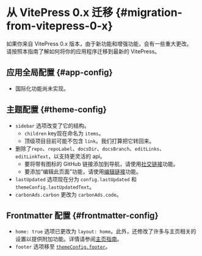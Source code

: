 # 从 VitePress 0.x 迁移 {#migration-from-vitepress-0-x}

如果你来自 VitePress 0.x 版本，由于新功能和增强功能，会有一些重大更改。 请按照本指南了解如何将你的应用程序迁移到最新的 VitePress。

## 应用全局配置 {#app-config}

- 国际化功能尚未实现。

## 主题配置 {#theme-config}

- `sidebar` 选项改变了它的结构。
   - `children` key现在命名为 `items`。
   - 顶级项目目前可能不包含 `link`。我们打算把它转回来。
- 删除了`repo`、`repoLabel`、`docsDir`、`docsBranch`、`editLinks`、`editLinkText`，以支持更灵活的 api。
   - 要将带有图标的 GitHub 链接添加到导航，请使用[社交链接](./theme-nav#navigation-links)功能。
   - 要添加“编辑此页面”功能，请使用[编辑链接](./theme-edit-link)功能。
- `lastUpdated` 选项现在分为 `config.lastUpdated` 和 `themeConfig.lastUpdatedText`。
- `carbonAds.carbon` 更改为 `carbonAds.code`。

## Frontmatter 配置 {#frontmatter-config}

- `home: true` 选项已更改为 `layout: home`。此外，还修改了许多与主页相关的设置以提供附加功能。详情请参阅[主页指南](./theme-home-page)。
- `footer` 选项移至 [`themeConfig.footer`](../config/theme-config#footer)。
